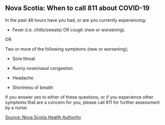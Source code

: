 ## Nova Scotia: When to call 811 about COVID-19

In the past 48 hours have you had, or are you currently experiencing:

- Fever (i.e. chills/sweats) OR cough (new or worsening).

OR

Two or more of the following symptoms (new or worsening);

- Sore throat

- Runny nose/nasal congestion

- Headache

- Shortness of breath

If you answer yes to either of these questions, or if you experience other symptoms that are a concern for you, please call 811 for further assessment by a nurse.

[Source: Nova Scotia Health Authority](https://novascotia.ca/coronavirus/symptoms-and-testing/?_ga=2.13714679.1743591394.1607628768-906968224.1591366349#symptoms)
